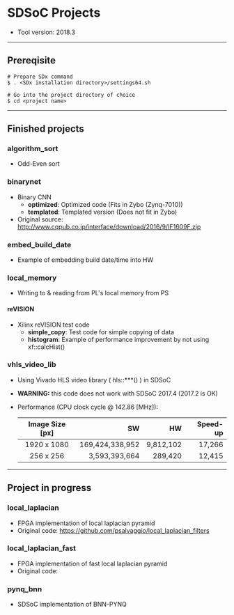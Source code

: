 # SDSoC Projects

- Tool version: 2018.3

***

## Prereqisite

```shell-session
# Prepare SDx command
$ . <SDx installation directory>/settings64.sh

# Go into the project directory of choice
$ cd <project name>
```

***

## Finished projects

### algorithm_sort

- Odd-Even sort

### binarynet

- Binary CNN
  - __optimized__: Optimized code (Fits in Zybo (Zynq-7010))
  - __templated__: Templated version (Does not fit in Zybo)
- Original source: http://www.cqpub.co.jp/interface/download/2016/9/IF1609F.zip

### embed\_build\_date

- Example of embedding build date/time into HW

### local\_memory

- Writing to & reading from PL's local memory from PS

#### reVISION

- Xilinx reVISION test code
  - __simple\_copy__: Test code for simple copying of data
  - __histogram__: Example of performance improvement by not using xf::calcHist()

### vhls_video_lib

- Using Vivado HLS video library ( hls::***() ) in SDSoC
- __WARNING:__ this code does not work with SDSoC 2017.4 (2017.2 is OK)


- Performance (CPU clock cycle @ 142.86 [MHz]):

  | Image Size [px] | SW              | HW        | Speed-up |
  |:---------------:|----------------:|----------:|---------:|
  | 1920 x 1080     | 169,424,338,952 | 9,812,102 | 17,266   |
  | 256 x 256       |   3,593,393,664 |   289,420 | 12,415   |

***

## Project in progress

### local\_laplacian

- FPGA implementation of local laplacian pyramid
- Original code: https://github.com/psalvaggio/local_laplacian_filters

### local\_laplacian\_fast

- FPGA implementation of fast local laplacian pyramid
- Original code: 

### pynq\_bnn

- SDSoC implementation of BNN-PYNQ
